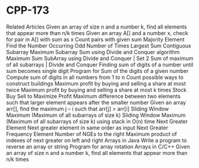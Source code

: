 # CPP-173
 Related Articles Given an array of size n and a number k, find all elements that appear more than n/k times Given an array A[] and a number x, check for pair in A[] with sum as x Count pairs with given sum Majority Element Find the Number Occurring Odd Number of Times Largest Sum Contiguous Subarray Maximum Subarray Sum using Divide and Conquer algorithm Maximum Sum SubArray using Divide and Conquer | Set 2 Sum of maximum of all subarrays | Divide and Conquer Finding sum of digits of a number until sum becomes single digit Program for Sum of the digits of a given number Compute sum of digits in all numbers from 1 to n Count possible ways to construct buildings Maximum profit by buying and selling a share at most twice Maximum profit by buying and selling a share at most k times Stock Buy Sell to Maximize Profit Maximum difference between two elements such that larger element appears after the smaller number Given an array arr[], find the maximum j – i such that arr[j] > arr[i] Sliding Window Maximum (Maximum of all subarrays of size k) Sliding Window Maximum (Maximum of all subarrays of size k) using stack in O(n) time Next Greater Element Next greater element in same order as input Next Greater Frequency Element Number of NGEs to the right Maximum product of indexes of next greater on left and right Arrays in Java Write a program to reverse an array or string Program for array rotation Arrays in C/C++ Given an array of size n and a number k, find all elements that appear more than n/k times
